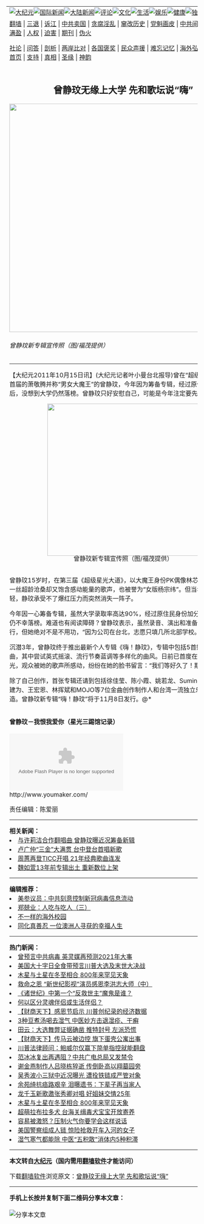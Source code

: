<a name="1" id="1" target="_blank"></a><span id="1"></span>  <table align=center border="0"><tr><td colspan="2" valign=TOP><a href="/gb/nsc413.md#1"><img src="https://raw.githubusercontent.com/cqtxyz3448/www/master/t/djy/1.jpg" title="大纪元"></a><a href="/gb/n24hr.md#1"><img src="https://raw.githubusercontent.com/cqtxyz3448/www/master/t/djy/3.jpg" title="国际新闻"></a><a href="/gb/nsc413.md#1"><img src="https://raw.githubusercontent.com/cqtxyz3448/www/master/t/djy/4.jpg" title="大陆新闻"></a><a href="/gb/news392.md#1"><img src="https://raw.githubusercontent.com/cqtxyz3448/www/master/t/djy/5.jpg" title="评论"></a><a href="/gb/news2007.md#1"><img src="https://raw.githubusercontent.com/cqtxyz3448/www/master/t/djy/6.jpg" title="文化"></a><a href="/gb/news2008.md#1"><img src="https://raw.githubusercontent.com/cqtxyz3448/www/master/t/djy/7.jpg" title="生活"></a><a href="/gb/ncyule.md#1"><img src="https://raw.githubusercontent.com/cqtxyz3448/www/master/t/djy/8.jpg" title="娱乐"></a><a href="/gb/nsc1002.md#1"><img src="https://raw.githubusercontent.com/cqtxyz3448/www/master/t/djy/9.jpg" title="健康"><a href="/gb/nf6092.md#1"><img src="https://raw.githubusercontent.com/cqtxyz3448/www/master/t/djy/10a.jpg" title="独家"></a><a href="/gb/nf4514.md#1"><img src="https://raw.githubusercontent.com/cqtxyz3448/www/master/t/djy/12a.jpg" title="头条"></a></td></tr>  <tr><td colspan="2" valign=TOP><a target="_blank" href="https://github.com/bannedbook/fanqiang/wiki">翻墙</a> | <a target="_blank" href="/gb/nf5657.md#1">三退</a> | <a target="_blank" href="/gb/nf6124.md#1">诉江</a> | <a target="_blank" href="/gb/nf1176117.md#1">中共卖国</a> | <a target="_blank" href="/gb/nf5773.md#1">贪腐淫乱</a> | <a target="_blank" href="/gb/nf1176115.md#1">窜改历史</a> | <a target="_blank" href="/gb/nf1176107.md#1">党魁画皮</a> | <a target="_blank" href="/gb/nf1320400.md#1">中共间谍</a> | <a target="_blank" href="/gb/nf1176114.md#1">破坏传统</a> | <a target="_blank" href="https://github.com/fqnews/ntdtv/blob/master/gb/prog447_1.md#1">恶贯满盈</a> | <a target="_blank" href="/gb/ncid278.md#1">人权</a> | <a target="_blank" href="/gb/nf1176111.md#1">迫害</a> | <a target="_blank" href="https://gitlab.com/szzdlab/mh-qikan/blob/master/README.md#1">期刊</a> | <a target="_blank" href="/gb/nf5562.md#1">伪火</a></p>
<p><a target="_blank" href="/gb/9p.md#1">社论</a> | <a target="_blank" href="/gb/nf4378.md#1">问答</a> | <a target="_blank" href="/gb/nf5792.md#1">剖析</a> | <a target="_blank" href="/gb/nf5735.md#1">两岸比对</a> | <a target="_blank" href="/gb/nf6119.md#1">各国褒奖</a> | <a target="_blank" href="/gb/nf6120.md#1">民众声援</a> | <a target="_blank" href="/gb/nf1188594.md#1">难忘记忆</a> | <a target="_blank" href="/gb/nf3180.md#1">海外弘传</a> | <a target="_blank" href="/gb/nf5410.md#1">万人上访</a> | <a target="_blank" href="https://github.com/bannedbook/fanqiang/wiki">平台首页</a> | <a target="_blank" href="/gb/nf4386.md#1">支持</a> | <a target="_blank" href="/gb/nf4389.md#1">真相</a> | <a target="_blank" href="/gb/nf5790.md#1">圣缘</a> | <a target="_blank" href="/gb/nf4786.md#1">神韵</a></td></tr>  <tr><td valign=TOP width="626"><h2 align=center>曾静玟无缘上大学 先和歌坛说“嗨”</h2>  <img width="600" src="https://i.epochtimes.com/assets/uploads/2011/10/1110150838061487_1-400x600.jpg" />  <h6>曾静玟新专辑宣传照（图/福茂提供）  </h6>  <hr>  	<p>【大纪元2011年10月15日讯】(大纪元记者叶小曼台北报导)曾在“超级星光大道”与首届的萧敬腾并称“男女大魔王”的曾静玟，今年因为筹备专辑，经过原住民身份加分后，没想到大学仍然落榜。曾静玟只好安慰自己，可能是今年注定要先出唱片。</p>
  <p><!--image v 1.5--></p>
  <div style="line-height: 90%; text-align: center;">  	<img src="https://i.epochtimes.com/assets/uploads/2012/05/1110150838541487_1.jpg" alt="" title="" width="400" b="600"  	class="size-medium wp-image-7760778" /></a><br /><span class="bn12">曾静玟新专辑宣传照（图/福茂提供）</span></div>  <p><!-- --><br />曾静玟15岁时，在第三届《超级星光大道》，以大魔王身份PK偶像林芯仪取胜，带有一丝超龄沧桑却又饱含感动能量的歌声，也被誉为“女版杨宗纬”。但当年因为年纪轻，静玟承受不了爆红压力而突然消失一阵子。</p>
  <p>今年因一心筹备专辑，虽然大学录取率高达90%，经过原住民身份加分后，静玟大学仍不幸落榜。难道也有阅读障碍？曾静玟表示，虽然录音、演出和准备考试同步进行，但她绝对不是不用功，“因为公司在台北，志愿只填几所北部学校。”</p>
  <p>沉潜3年，曾静玟终于推出最新个人专辑《嗨！静玟》，专辑中包括5首她的创作歌曲，其中尝试英式摇滚、流行节奏蓝调等多样化的曲风。日前已首度在校园演唱中曝光，观众被她的歌声所感动，纷纷在她的脸书留言：“我们等好久了！期待！”</p>
  <p>除了自己创作，首张专辑还请到包括徐佳莹、陈小霞、姚若龙、Suming舒米恩、黄建为、王宏恩、林挥斌和MOJO等7位金曲创作制作人和台湾一流独立乐团联手打造。曾静玟新专辑“嗨！静玟”将于11月8日发行。@*</p>
  <p><b> <br />曾静玟－我恨我爱你（星光三踢馆记录）<br /></b><br /><embed src="http://www.youmaker.com/m.swf" width="300" b="110" bgcolor="#FFFFFF" type="application/x-shockwave-flash" pluginspage="http://www.macromedia.com/go/getflashplayer"flashvars="file=http://www.youmaker.com/video/v/nu/c665f704967244199cbc27ec101a16d2001.xml&#038;linkfromdisplay=false&#038;showdigits=true&#038;autostart=true&#038;repeat=true&#038;showfsbutton=false&#038;showeq=true" /><br /><ahref=http://www.youmaker.com/video/svb5-c665f704967244199cbc27ec101a16d2001.md#1 target=new>http://www.youmaker.com/</a></p>
  <p>责任编辑：陈爱丽</p>
  	  <hr>      <strong>相关新闻：</strong>  <li><a href="/gb/20/11/29/n12582843.md#1">与许莉洁合作翻唱曲 曾静玟曝近况筹备新辑</a></li>  <li><a href="/gb/20/11/29/n12582748.md#1">卢广仲“三金”大满贯 台中登台首唱新歌</a></li>  <li><a href="/gb/20/11/29/n12582464.md#1">周蕙再登TICC开唱 21年经典歌曲连发</a></li>  <li><a href="/gb/20/11/27/n12579369.md#1">魏如萱13年前专辑出土 重新数位上架</a></li>  <hr>      <strong>编辑推荐：</strong>  <li><a href="/gb/20/2/22/n11887949.md#1">美参议员：中共刻意控制新冠病毒信息流动</a></li>  <li><a href="/gb/18/1/25/n10086108.md#1" target="_blank">郑兢业：人吃与吃人（三）</a></li><li><a href="/gb/18/6/9/n10469652.md?dfh#1" target="_blank">不一样的海外校园</a></li><li><a href="/gb/18/12/17/n10916061.md#1" target="_blank">同化真善忍 一位澳洲人寻获的幸福人生</a></li>  <hr>    <strong>热门新闻：</strong>  <li><a href="/gb/20/11/22/n12567180.md#1">曾预言中共病毒 英灵媒再预测2021年大事</a></li>  <li><a href="/gb/20/11/16/n12553592.md#1">美国大十字日全食带预言川普大选及末世大决战</a></li>  <li><a href="/gb/20/11/26/n12576644.md#1">木星与土星在冬至相合 800年来罕见天象</a></li>  <li><a href="/gb/20/11/25/n12575381.md#1">救命之恩 “新世纪影视”演员感恩李洪志大师（中）</a></li>  <li><a href="/gb/20/11/20/n12563807.md#1">《诸世纪》中第一个“反救世主”魔鬼是谁？</a></li>  <li><a href="/gb/20/7/13/n12253402.md#1">何以区分灵魂伴侣或生活伴侣？</a></li>  <li><a href="/gb/20/11/28/n12581710.md#1">【财商天下】感恩节启示 川普创纪录的经济数据</a></li>  <li><a href="/gb/20/11/23/n12570471.md#1">3种豆煮汤喝去湿气 中医妙方击退湿疹、干癣</a></li>  <li><a href="/gb/20/11/27/n12578549.md#1">田云：大选舞弊证据确凿 推特封号 左派恐慌</a></li>  <li><a href="/gb/20/11/27/n12580307.md#1">【财商天下】传马云被边控 旗下蛋壳公寓出事</a></li>  <li><a href="/gb/20/11/27/n12580246.md#1">川普法律顾问：鲍威尔仅赢下简单指控就能翻盘</a></li>  <li><a href="/gb/20/11/26/n12578100.md#1">范冰冰复出再遇阻？中共广电总局又发禁令</a></li>  <li><a href="/gb/20/11/26/n12577188.md#1">谢金燕制作人吕晓栋猝逝 传倒卧高以翔墓园旁</a></li>  <li><a href="/gb/20/11/27/n12580299.md#1">吴秀波小三狱中近况曝光 遭拴铁链成严管对象</a></li>  <li><a href="/gb/20/11/27/n12579270.md#1">余苑绮抗癌路艰辛 泪曝遗书：下辈子再当家人</a></li>  <li><a href="/gb/20/11/27/n12578914.md#1">龙千玉新歌邀张秀卿对唱 好姐妹交情25年</a></li>  <li><a href="/gb/20/11/26/n12576644.md#1">木星与土星在冬至相合 800年来罕见天象</a></li>  <li><a href="/gb/20/11/26/n12576231.md#1">超萌拉布拉多犬 台海关缉毒犬宝宝开放寄养</a></li>  <li><a href="/gb/20/11/25/n12573264.md#1">容易被激怒？压制火气你要学会这样说话</a></li>  <li><a href="/gb/20/11/27/n12579069.md#1">美国警察组成人链 惊险抢救开车入河的女子</a></li>  <li><a href="/gb/20/11/25/n12575443.md#1">湿气寒气都能除 中医“五积散”消体内5种积滞</a></li>  <hr>    <strong>本文转自<a href="https://www.epochtimes.com">大纪元</a>（国内需用<a href="https://github.com/bannedbook/fanqiang/wiki">翻墙软件</a>才能访问）</strong><p>下载<a href="https://github.com/bannedbook/fanqiang/wiki">翻墙软件</a>浏览原文：<a href="https://www.epochtimes.com/gb/11/10/15/n3402050.htm">曾静玟无缘上大学 先和歌坛说“嗨”</a></p>
<hr>    <strong>手机上长按并复制下面二维码分享本文章：</strong><br><br><img src="https://chart.apis.google.com/chart?cht=qr&chs=240x240&choe=UTF-8&chld=M|2&chl=/gb/11/10/15/n3402050.md%231" title="分享本文章"></td><td valign=TOP><a href="/gb/16/1/21/n4622075.md?dfh#1" target="_blank"><img src="https://raw.githubusercontent.com/cqtxyz3448/djy/master/gb/300/wei-f1.jpg" title="中共的伪火骗局"  alt="中共的伪火骗局"></a><br><a href="https://github.com/cqtxyz3448/www/blob/master/README.md?dfh#9" target="_blank"><img src="https://raw.githubusercontent.com/cqtxyz3448/djy/master/gb/300/yong-h.jpg" title="永恒的见证"  alt="永恒的见证"></a><br><a href="/gb/13/9/29/n3974789.md?dfh#1" target="_blank"><img src="https://raw.githubusercontent.com/cqtxyz3448/djy/master/gb/300/shang-lnz.jpg" title="善良女子被中共投男牢"  alt="善良女子被中共投男牢"></a><br><a href="/gb/16/3/16/n4663449.md?dfh#1" target="_blank"><img src="https://raw.githubusercontent.com/cqtxyz3448/djy/master/gb/300/huo-z3.jpg" title="警卫目击活摘器官"  alt="警卫目击活摘器官"></a><br><a href="/gb/16/8/7/n8177641.md?dfh#1" target="_blank"><img src="https://raw.githubusercontent.com/cqtxyz3448/djy/master/gb/300/huo-z4.jpg" title="证人描述活摘恐怖"  alt="证人描述活摘恐怖"></a><br><a href="/gb/10/4/19/n2881569.md?dfh#1" target="_blank"><img src="https://raw.githubusercontent.com/cqtxyz3448/djy/master/gb/300/huo-z1.jpg" title="揭开活摘器官黑幕"  alt="揭开活摘器官黑幕"></a><br><a href="/gb/10/11/7/n3077476.md?dfh#1" target="_blank"><img src="https://raw.githubusercontent.com/cqtxyz3448/djy/master/gb/300/ma-ks.jpg" title="马克思的成魔之路"  alt="马克思的成魔之路"></a><br><a href="/gb/14/6/9/n4173977.md?dfh#1" target="_blank"><img src="https://raw.githubusercontent.com/cqtxyz3448/djy/master/gb/300/chang-zs.jpg" title="藏字石 蕴天机"  alt="藏字石 蕴天机"></a><br><a href="/gb/18/5/10/n10381511.md?dfh#1" target="_blank"><img src="https://raw.githubusercontent.com/cqtxyz3448/djy/master/gb/300/st1.jpg" title="关注3亿人三退"  alt="关注3亿人三退"></a><br><a href="/gb/18/3/21/n10237682.md?dfh#1" target="_blank"><img src="https://raw.githubusercontent.com/cqtxyz3448/djy/master/gb/300/jie-t.jpg" title="解体中共复兴中华"  alt="解体中共复兴中华"></a><br><a href="/gb/9/2/9/n2422991.md?dfh#1" target="_blank"><img src="https://raw.githubusercontent.com/cqtxyz3448/djy/master/gb/300/gao-zs.jpg" title="中共迫害良心律师"  alt="中共迫害良心律师"></a><br><a href="/gb/18/12/9/n10900044.md?dfh#1" target="_blank"><img src="https://raw.githubusercontent.com/cqtxyz3448/djy/master/gb/300/sj1.jpg" title="303万人举报江泽民"  alt="303万人举报江泽民"></a><br><a href="/gb/18/8/28/n10672014.md?dfh#1" target="_blank"><img src="https://raw.githubusercontent.com/cqtxyz3448/djy/master/gb/300/sj2.jpg" title="这些官员为何起诉江泽民"  alt="这些官员为何起诉江泽民"></a><br><a href="/gb/8/12/18/n2367165.md?dfh#1" target="_blank"><img src="https://raw.githubusercontent.com/cqtxyz3448/djy/master/gb/300/liangan.jpg" title="海峡两岸的强烈对比"  alt="海峡两岸的强烈对比"></a><br><a href="/gb/15/12/10/n4593139.md?dfh#1" target="_blank"><img src="https://raw.githubusercontent.com/cqtxyz3448/djy/master/gb/300/jia-ndzl.jpg" title="加拿大总理的贺信"  alt="加拿大总理的贺信"></a><br><a href="/gb/11/6/17/n3289382.md?dfh#1" target="_blank"><img src="https://raw.githubusercontent.com/cqtxyz3448/djy/master/gb/300/xiao-wd.jpg" title="探寻真相兼听则明"  alt="探寻真相兼听则明"></a><br><a href="/gb/18/10/27/n10812623.md?dfh#1" target="_blank"><img src="https://raw.githubusercontent.com/cqtxyz3448/djy/master/gb/300/yindu.jpg" title="印度媒体报道东方"  alt="印度媒体报道东方"></a><br><a href="/gb/18/6/9/n10469652.md?dfh#1" target="_blank"><img src="https://raw.githubusercontent.com/cqtxyz3448/djy/master/gb/300/xie-j.jpg" title="不一样的海外校园"  alt="不一样的海外校园"></a><br><a href="/gb/7/4/5/n1669415.md?dfh#1" target="_blank"><img src="https://raw.githubusercontent.com/cqtxyz3448/djy/master/gb/300/li-up.jpg" title="从大师到徒弟的传奇"  alt="从大师到徒弟的传奇"></a><br><a href="/gb/17/5/26/n9191512.md?dfh#1" target="_blank"><img src="https://raw.githubusercontent.com/cqtxyz3448/djy/master/gb/300/zfl2.jpg" title="亿万人与东方一本奇书"  alt="亿万人与东方一本奇书"></a><br><a href="/gb/13/11/27/n4020290.md?dfh#1" target="_blank"><img src="https://raw.githubusercontent.com/cqtxyz3448/djy/master/gb/300/zhen-h.jpg" title="大陆见不到的震撼场面"  alt="大陆见不到的震撼场面"></a><br><a href="/gb/15/7/17/n4482910.md?dfh#1" target="_blank"><img src="https://raw.githubusercontent.com/cqtxyz3448/djy/master/gb/300/dalu-sk.jpg" title="人心向善 大陆当初盛况"  alt="人心向善 大陆当初盛况"></a><br><a href="/gb/19/1/5/n10955468.md?dfh#1" target="_blank"><img src="https://raw.githubusercontent.com/cqtxyz3448/djy/master/gb/300/zfl1.jpg" title="追寻真理 这书讲什么"  alt="追寻真理 这书讲什么"></a><br><a href="https://github.com/bannedbook/fanqiang/wiki" target="_blank"><img src="https://raw.githubusercontent.com/cqtxyz3448/djy/master/gb/300/fq1.jpg" title="下载免费翻墙软件"  alt="下载免费翻墙软件"></a><br></td></tr></table>